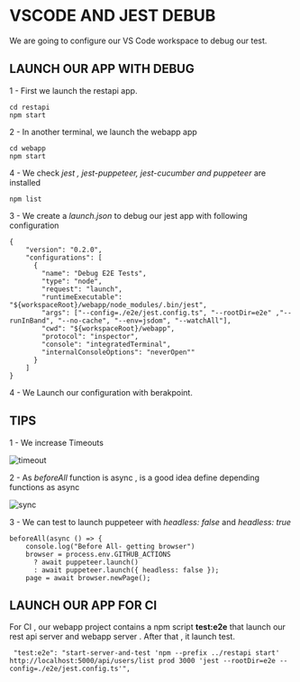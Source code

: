 # VSCODE AND JEST DEBUB

We are going to configure our VS Code workspace to debug our test.  

## LAUNCH OUR APP WITH DEBUG

1 - First we launch the restapi app. 

```
cd restapi
npm start
```

2 - In another terminal,  we launch the webapp app

```
cd webapp
npm start
```

4 - We check *jest , jest-puppeteer, jest-cucumber and puppeteer* are installed 
```
npm list
```

3 - We create a *launch.json* to debug our jest app with following configuration
```
{
    "version": "0.2.0",
    "configurations": [
      {
        "name": "Debug E2E Tests",
        "type": "node",
        "request": "launch",
        "runtimeExecutable": "${workspaceRoot}/webapp/node_modules/.bin/jest",
        "args": ["--config=./e2e/jest.config.ts", "--rootDir=e2e" ,"--runInBand", "--no-cache", "--env=jsdom", "--watchAll"],
        "cwd": "${workspaceRoot}/webapp",
        "protocol": "inspector",
        "console": "integratedTerminal",
        "internalConsoleOptions": "neverOpen""
      }
    ]
}
```
4 - We Launch our configuration with berakpoint.

## TIPS
1 - We increase Timeouts 

![timeout](https://user-images.githubusercontent.com/29120610/160781666-606caeaa-a41e-40bc-a67a-24cd899db387.png)

2 - As *beforeAll* function is async , is a good idea define depending  functions as async

![sync](https://user-images.githubusercontent.com/29120610/160782288-45da669e-20c9-4c9b-89b1-cead7d4d07f7.png)

3 - We can test to launch puppeteer with *headless: false* and *headless: true*

```
beforeAll(async () => {
    console.log("Before All- getting browser")
    browser = process.env.GITHUB_ACTIONS  
      ? await puppeteer.launch()
      : await puppeteer.launch({ headless: false });
    page = await browser.newPage();
```


## LAUNCH OUR APP FOR CI

For CI , our webapp project contains a npm script **test:e2e** that launch our rest api server and webapp server . After that , it launch test. 

```
 "test:e2e": "start-server-and-test 'npm --prefix ../restapi start' http://localhost:5000/api/users/list prod 3000 'jest --rootDir=e2e --config=./e2e/jest.config.ts'",
```









